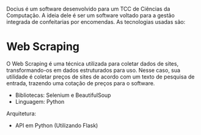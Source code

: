Docius é um software desenvolvido para um TCC de Ciências da Computação. A ideia dele é ser um software voltado para a gestão integrada de confeitarias por encomendas. As tecnologias usadas são:

# Web Scraping
O Web Scraping é uma técnica utilizada para coletar dados de sites, transformando-os em dados estruturados para uso. Nesse caso, sua utilidade é coletar preços de sites de acordo com um texto de pesquisa de entrada, trazendo uma cotação de preços para o software.
- Bibliotecas: Selenium e BeautifulSoup
- Linguagem: Python

Arquitetura:
- API em Python (Utilizando Flask)
